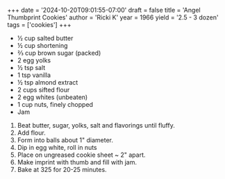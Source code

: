 +++
date = '2024-10-20T09:01:55-07:00'
draft = false
title = 'Angel Thumbprint Cookies'
author = 'Ricki K'
year = 1966
yield = '2.5 - 3 dozen'
tags = ['cookies']
+++

* ½ cup salted butter
* ½ cup shortening
* ⅔ cup brown sugar (packed)
* 2 egg yolks
* ½ tsp salt
* 1 tsp vanilla
* ½ tsp almond extract
* 2 cups sifted flour
* 2 egg whites (unbeaten)
* 1 cup nuts, finely chopped
* Jam

1. Beat butter, sugar, yolks, salt and flavorings until fluffy.
2. Add flour.
3. Form into balls about 1" diameter.
4. Dip in egg white, roll in nuts
5. Place on ungreased cookie sheet ~ 2" apart.
6. Make imprint with thumb and fill with jam.
7. Bake at 325 for 20-25 minutes.
